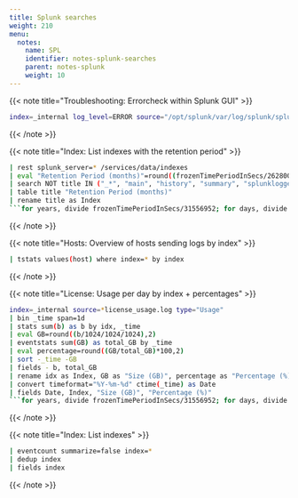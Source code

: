 ```yaml
---
title: Splunk searches
weight: 210
menu:
  notes:
    name: SPL
    identifier: notes-splunk-searches
    parent: notes-splunk
    weight: 10
---
```


<!-- Errorcheck within Splunk GUI -->
{{< note title="Troubleshooting: Errorcheck within Splunk GUI" >}}

```bash
index=_internal log_level=ERROR source="/opt/splunk/var/log/splunk/splunkd.log"
```
{{< /note >}}

<!-- Index list -->
{{< note title="Index: List indexes with the retention period" >}}
```bash
| rest splunk_server=* /services/data/indexes 
| eval "Retention Period (months)"=round((frozenTimePeriodInSecs/2628000),0)
| search NOT title IN ("_*", "main", "history", "summary", "splunklogger") 
| table title "Retention Period (months)" 
| rename title as Index
```for years, divide frozenTimePeriodInSecs/31556952; for days, divide frozenTimePeriodInSecs/86400```
```
{{< /note >}}

<!-- Host list -->
{{< note title="Hosts: Overview of hosts sending logs by index" >}}
```bash
| tstats values(host) where index=* by index
```
{{< /note >}}

<!-- License usage -->
{{< note title="License: Usage per day by index + percentages" >}}
```bash
index=_internal source=*license_usage.log type="Usage"
| bin _time span=1d
| stats sum(b) as b by idx, _time
| eval GB=round((b/1024/1024/1024),2)
| eventstats sum(GB) as total_GB by _time
| eval percentage=round((GB/total_GB)*100,2)
| sort -_time -GB
| fields - b, total_GB
| rename idx as Index, GB as "Size (GB)", percentage as "Percentage (%)"
| convert timeformat="%Y-%m-%d" ctime(_time) as Date
| fields Date, Index, "Size (GB)", "Percentage (%)"
```for years, divide frozenTimePeriodInSecs/31556952; for days, divide frozenTimePeriodInSecs/86400```
```
{{< /note >}}

<!-- Index list -->
{{< note title="Index: List indexes" >}}
```bash
| eventcount summarize=false index=* 
| dedup index 
| fields index
```
{{< /note >}}
